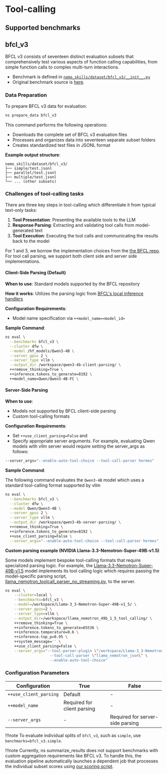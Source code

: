 # Tool-calling

## Supported benchmarks

## bfcl_v3

BFCL v3 consists of seventeen distinct evaluation subsets that comprehensively test various aspects of function calling capabilities, from simple function calls to complex multi-turn interactions.

- Benchmark is defined in [`nemo_skills/dataset/bfcl_v3/__init__.py`](https://github.com/NVIDIA-NeMo/Skills/blob/main/nemo_skills/dataset/bfcl_v3/__init__.py)
- Original benchmark source is [here](https://github.com/ShishirPatil/gorilla/tree/main/berkeley-function-call-leaderboard).

### Data Preparation

To prepare BFCL v3 data for evaluation:

```bash
ns prepare_data bfcl_v3
```

This command performs the following operations:

- Downloads the complete set of BFCL v3 evaluation files
- Processes and organizes data into seventeen separate subset folders
- Creates standardized test files in JSONL format

**Example output structure**:
```
nemo_skills/dataset/bfcl_v3/
├── simple/test.jsonl
├── parallel/test.jsonl
├── multiple/test.jsonl
└── ... (other subsets)
```

### Challenges of tool-calling tasks

There are three key steps in tool-calling which differentiate it from typical text-only tasks:

1. **Tool Presentation**: Presenting the available tools to the LLM
2. **Response Parsing**: Extracting and validating tool calls from model-generated text
3. **Tool Execution**: Executing the tool calls and communicating the results back to the model

For 1 and 3, we borrow the implementation choices from the [the BFCL repo](https://github.com/ShishirPatil/gorilla/blob/main/berkeley-function-call-leaderboard). For tool call parsing, we support both client side and server side implementations.


#### Client-Side Parsing (Default)

**When to use**: Standard models supported by the BFCL repository

**How it works**: Utilizes the parsing logic from [BFCL's local inference handlers](https://github.com/ShishirPatil/gorilla/tree/main/berkeley-function-call-leaderboard/bfcl_eval/model_handler/local_inference)

**Configuration Requirements**:
- Model name specification via `++model_name=<model_id>`

**Sample Command**:

```bash hl_lines="9"
ns eval \
  --benchmarks bfcl_v3 \
  --cluster dfw \
  --model /hf_models/Qwen3-4B \
  --server_gpus 2 \
  --server_type vllm \
  --output_dir /workspace/qwen3-4b-client-parsing/ \
  ++remove_thinking=True \
  ++inference.tokens_to_generate=8192 \
  ++model_name=Qwen/Qwen3-4B-FC \
```

#### Server-Side Parsing

**When to use**:
- Models not supported by BFCL client-side parsing
- Custom tool-calling formats

**Configuration Requirements**:
- Set `++use_client_parsing=False` and
- Specify appropriate server arguments. For example, evaluating Qwen models with vllm server would require setting the server_args as follows:
```bash
--server_args="--enable-auto-tool-choice --tool-call-parser hermes"
```

**Sample Command**:

The following command evaluates the `Qwen3-4B` model which uses a standard tool-calling format supported by vllm

```bash hl_lines="9-10"
ns eval \
  --benchmarks bfcl_v3 \
  --cluster dfw \
  --model Qwen/Qwen3-4B \
  --server_gpus 2 \
  --server_type vllm \
  --output_dir /workspace/qwen3-4b-server-parsing/ \
  ++remove_thinking=True \
  ++inference.tokens_to_generate=8192 \
  ++use_client_parsing=False \
  --server_args="--enable-auto-tool-choice --tool-call-parser hermes"
```


**Custom parsing example (NVIDIA Llama-3.3-Nemotron-Super-49B-v1.5)**

Some models implement bespoke tool-calling formats that require specialized parsing logic. For example, the [Llama-3.3-Nemotron-Super-49B-v1.5](https://huggingface.co/nvidia/Llama-3_3-Nemotron-Super-49B-v1_5) model implements its tool calling logic which requires passing the model-specific parsing script, [llama_nemotron_toolcall_parser_no_streaming.py](https://huggingface.co/nvidia/Llama-3_3-Nemotron-Super-49B-v1_5/blob/main/llama_nemotron_toolcall_parser_no_streaming.py), to the server.


```bash hl_lines="12-16"
ns eval \
    --cluster=local \
    --benchmarks=bfcl_v3 \
    --model=/workspace/Llama-3_3-Nemotron-Super-49B-v1_5/ \
    --server_gpus=2 \
    --server_type=vllm \
    --output_dir=/workspace/llama_nemotron_49b_1_5_tool_calling/ \
    ++remove_thinking=True \
    ++inference.tokens_to_generate=65536 \
    ++inference.temperature=0.6 \
    ++inference.top_p=0.95 \
    ++system_message='' \
    ++use_client_parsing=False \
    --server_args="--tool-parser-plugin \"/workspace/Llama-3_3-Nemotron-Super-49B-v1_5/llama_nemotron_toolcall_parser_no_streaming.py\" \
                    --tool-call-parser \"llama_nemotron_json\" \
                    --enable-auto-tool-choice"
```

### Configuration Parameters

| Configuration | True | False |
|---------------|------|-------|
| `++use_client_parsing` | Default | - |
| `++model_name` | Required for client parsing | - |
| `--server_args` | - | Required for server-side parsing |



!!!note
    To evaluate individual splits of `bfcl_v3`, such as `simple`, use `benchmarks=bfcl_v3.simple`.

!!!note
    Currently, ns summarize_results does not support benchmarks with custom aggregation requirements like BFCL v3. To handle this, the evaluation pipeline automatically launches a dependent job that processes the individual subset scores using [our scoring script](https://github.com/NVIDIA-NeMo/Skills/blob/main/nemo_skills/dataset/bfcl_v3/bfcl_score.py).